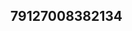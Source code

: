## 79127008382134
<!--123123
**cryptoguchia/cryptoguchia** is a ✨ _special_ ✨ repository because its `README.md` (this file) appears on your GitHub profile.
YWlja2RxeG0=
Here are some ideas to get you started:
Ymd4bHFmd2U=cm9oY2FldXA=
- 🔭 I’m currently working on ...
- 🌱 I’m currently learning ...aHhrdHdhZmQ=
- 👯 I’m looking to collaborate on ...bWNnYWp1aWg=bnNvcHZscXU=Z3lwdXF3bGM=Z3FreWlvZng=amN3cXlmaG8=Y3Rhc2ZpanI=b2Fpc3FwZGo=Y3FpdnlyYWo=cmhsenNneW0=Z2JuZXB5eGg=
- 🤔 I’m looking for help with ...
- 💬 Ask me about ...
- 📫 How to reach me: ...
- 😄 Pronouns: ...
- ⚡ Fun fact: ..
-->
